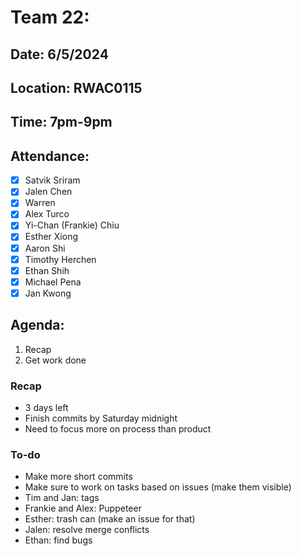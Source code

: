 # Team 22:

## Date: 6/5/2024

## Location: RWAC0115

## Time: 7pm-9pm

## Attendance:

- [x] Satvik Sriram
- [x] Jalen Chen
- [x] Warren
- [x] Alex Turco
- [x] Yi-Chan (Frankie) Chiu
- [x] Esther Xiong
- [x] Aaron Shi
- [x] Timothy Herchen
- [x] Ethan Shih
- [x] Michael Pena
- [x] Jan Kwong

## Agenda:

1. Recap
2. Get work done

### Recap

- 3 days left
- Finish commits by Saturday midnight
- Need to focus more on process than product

### To-do

- Make more short commits
- Make sure to work on tasks based on issues (make them visible)
- Tim and Jan: tags
- Frankie and Alex: Puppeteer
- Esther: trash can (make an issue for that)
- Jalen: resolve merge conflicts
- Ethan: find bugs
